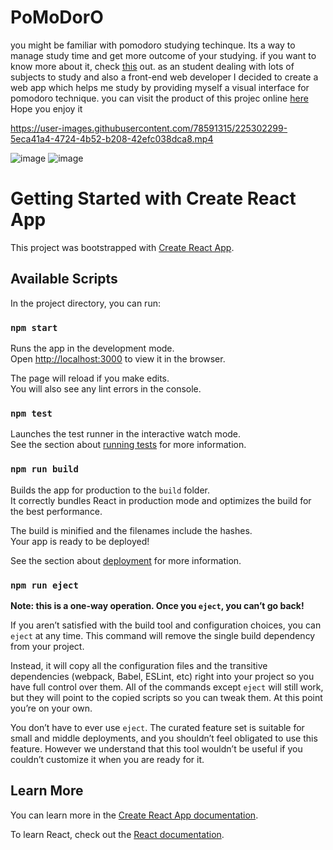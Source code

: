 # PoMoDorO
you might be familiar with pomodoro studying techinque. Its a way to manage study time and get more outcome of your studying. if you want to know more about  it, check [this](https://www.themuse.com/advice/take-it-from-someone-who-hates-productivity-hacksthe-pomodoro-technique-actually-works) out.
as an student dealing with lots of subjects to study and also a front-end web developer I decided to create a web app which helps me study by providing myself a visual interface for pomodoro technique.
you can visit the product of this projec online [here](https://pomodoro-phi-eight.vercel.app)
Hope you enjoy it


https://user-images.githubusercontent.com/78591315/225302299-5eca41a4-4724-4b52-b208-42efc038dca8.mp4



![image](https://user-images.githubusercontent.com/78591315/225302018-99d7f616-6a28-4bfc-b927-0450cda501f8.png)
![image](https://user-images.githubusercontent.com/78591315/225302085-772dc10e-cc46-4ccd-b03f-bf9e7fe630dd.png)



# Getting Started with Create React App

This project was bootstrapped with [Create React App](https://github.com/facebook/create-react-app).

## Available Scripts

In the project directory, you can run:

### `npm start`

Runs the app in the development mode.\
Open [http://localhost:3000](http://localhost:3000) to view it in the browser.

The page will reload if you make edits.\
You will also see any lint errors in the console.

### `npm test`

Launches the test runner in the interactive watch mode.\
See the section about [running tests](https://facebook.github.io/create-react-app/docs/running-tests) for more information.

### `npm run build`

Builds the app for production to the `build` folder.\
It correctly bundles React in production mode and optimizes the build for the best performance.

The build is minified and the filenames include the hashes.\
Your app is ready to be deployed!

See the section about [deployment](https://facebook.github.io/create-react-app/docs/deployment) for more information.

### `npm run eject`

**Note: this is a one-way operation. Once you `eject`, you can’t go back!**

If you aren’t satisfied with the build tool and configuration choices, you can `eject` at any time. This command will remove the single build dependency from your project.

Instead, it will copy all the configuration files and the transitive dependencies (webpack, Babel, ESLint, etc) right into your project so you have full control over them. All of the commands except `eject` will still work, but they will point to the copied scripts so you can tweak them. At this point you’re on your own.

You don’t have to ever use `eject`. The curated feature set is suitable for small and middle deployments, and you shouldn’t feel obligated to use this feature. However we understand that this tool wouldn’t be useful if you couldn’t customize it when you are ready for it.

## Learn More

You can learn more in the [Create React App documentation](https://facebook.github.io/create-react-app/docs/getting-started).

To learn React, check out the [React documentation](https://reactjs.org/).
